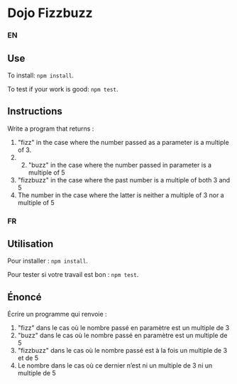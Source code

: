 # Dojo Fizzbuzz

### EN

## Use

To install: `npm install`.

To test if your work is good: `npm test`.

## Instructions

Write a program that returns :
1. "fizz" in the case where the number passed as a parameter is a multiple of 3.
2. 2. "buzz" in the case where the number passed in parameter is a multiple of 5
3. "fizzbuzz" in the case where the past number is a multiple of both 3 and 5
4. The number in the case where the latter is neither a multiple of 3 nor a multiple of 5

### FR

## Utilisation

Pour installer : `npm install`.

Pour tester si votre travail est bon : `npm test`.

## Énoncé

Écrire un programme qui renvoie :
1. "fizz" dans le cas où le nombre passé en paramètre est un multiple de 3
2. "buzz" dans le cas où le nombre passé en paramètre est un multiple de 5
3. "fizzbuzz" dans le cas où le nombre passé est à la fois un multiple de 3 et de 5
4. Le nombre dans le cas où ce dernier n’est ni un multiple de 3 ni un multiple de 5
